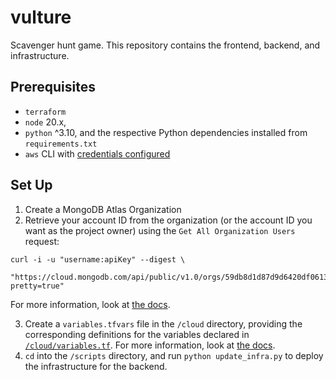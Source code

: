 # vulture
Scavenger hunt game. This repository contains the frontend, backend, and infrastructure.

## Prerequisites
- `terraform`
- `node` 20.x, 
- `python` ^3.10, and the respective Python dependencies installed from `requirements.txt`
- `aws` CLI with [credentials configured](https://docs.aws.amazon.com/cli/latest/userguide/cli-configure-files.html)

## Set Up
1. Create a MongoDB Atlas Organization
2. Retrieve your account ID from the organization (or the account ID you want as the project owner) using the `Get All Organization Users` request:
```
curl -i -u "username:apiKey" --digest \
  "https://cloud.mongodb.com/api/public/v1.0/orgs/59db8d1d87d9d6420df0613f/users?pretty=true"
```
For more information, look at [the docs](https://www.mongodb.com/docs/cloud-manager/reference/api/organizations/organization-get-all-users/).

3. Create a `variables.tfvars` file in the `/cloud` directory, providing the corresponding definitions for the variables declared in [`/cloud/variables.tf`](/cloud/variables.tf). For more information, look at [the docs](https://developer.hashicorp.com/terraform/language/values/variables#variable-definitions-tfvars-files).
4. `cd` into the `/scripts` directory, and run `python update_infra.py` to deploy the infrastructure for the backend.